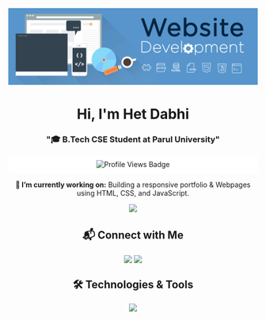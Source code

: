 <!DOCTYPE html>
<html lang="en">

<head>  
  <meta charset="UTF-8">
  <meta name="viewport" content="width=device-width, initial-scale=1.0">
</head>

<body>
   
  <!-- Profile Banner -->
  <div align="center">
    <img alt="Coding" 
      src="https://github.com/hetdabhi/hetdabhi/blob/2c72482e88a42374d6707bf239cf42106cffb1e6/Website%20Development.gif"/>
  </div>

  <h1 align="center">Hi, I'm Het Dabhi</h1>
  <h3 align="center"> "🎓 B.Tech CSE Student at Parul University"</h3>
  
  <!-- Profile Views -->
  <div align="center" style="background-color: #ffffff; padding: 10px;">
    <img src="https://komarev.com/ghpvc/?username=hetdabhi&label=Profile%20Views&color=2274c7&style=for-the-badge"
      alt="Profile Views Badge" />
  </div>


  <!-- About Me Section -->
  <p align="center"><strong>🔭 I’m currently working on:</strong> Building a responsive portfolio & Webpages using HTML,
    CSS, and
    JavaScript.</p>

  <!-- Featured Image -->
  <div align="center">
    <img src="https://github.com/user-attachments/assets/fddcdbcd-5ea2-4416-9f59-ca7fd9394aca" width="300">
  </div>

  <!-- Connect with Me -->
  <h2 align="center">📬 Connect with Me</h2>
  <p align="center">
    <a href="https://linkedin.com/in/hetdabhi" target="blank"><img align="center" src="https://img.shields.io/badge/LinkedIn-0077B5?style=for-the-badge&logo=linkedin&logoColor=white"/></a>
    <a href="https://instagram.com/het__dabhi" target="blank"><img align="center" src="https://img.shields.io/badge/Instagram-E4405F?style=for-the-badge&logo=instagram&logoColor=white"/></a>
  </p>

 <!-- Languages and Tools -->
  <h2 align="center">🛠️ Technologies & Tools</h2>
  <p align="center">
    <img src="https://skillicons.dev/icons?i=c,html,css,js,react,nodejs,mongodb,bootstrap,java,python"/>
  </p>
  
</body>

</html>

